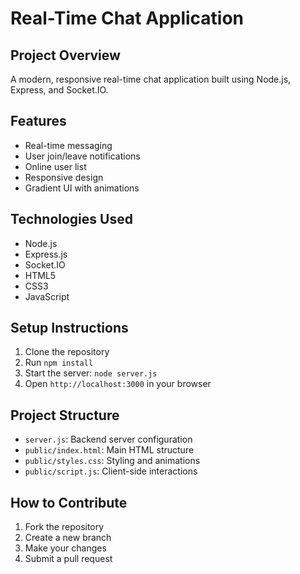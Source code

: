 # Real-Time Chat Application

## Project Overview
A modern, responsive real-time chat application built using Node.js, Express, and Socket.IO.

## Features
- Real-time messaging
- User join/leave notifications
- Online user list
- Responsive design
- Gradient UI with animations

## Technologies Used
- Node.js
- Express.js
- Socket.IO
- HTML5
- CSS3
- JavaScript

## Setup Instructions
1. Clone the repository
2. Run `npm install`
3. Start the server: `node server.js`
4. Open `http://localhost:3000` in your browser

## Project Structure
- `server.js`: Backend server configuration
- `public/index.html`: Main HTML structure
- `public/styles.css`: Styling and animations
- `public/script.js`: Client-side interactions

## How to Contribute
1. Fork the repository
2. Create a new branch
3. Make your changes
4. Submit a pull request